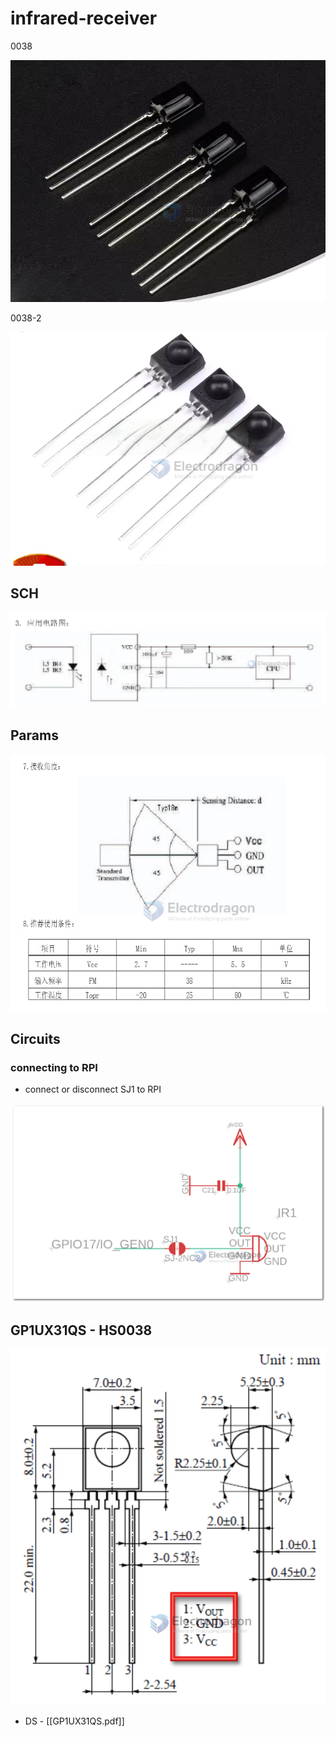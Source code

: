 
# infrared-receiver

0038 

![](2024-01-04-16-55-47.png)

0038-2 

![](2024-01-04-16-58-41.png)

## SCH 

![](2024-01-04-16-59-58.png)


## Params 

![](2024-01-04-17-00-32.png)

## Circuits 

### connecting to RPI 

- connect or disconnect SJ1 to RPI

![](2023-10-31-17-25-13.png)


## GP1UX31QS - HS0038 

![](2023-12-29-16-18-12.png)

- DS - [[GP1UX31QS.pdf]]


